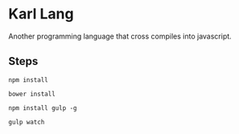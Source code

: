 Karl Lang
===================
Another programming language that cross compiles into javascript.

Steps
--
```
npm install
```
```
bower install
```
```
npm install gulp -g
```
```
gulp watch
```
